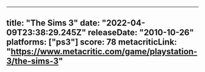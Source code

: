 
---
title: "The Sims 3"
date: "2022-04-09T23:38:29.245Z"
releaseDate: "2010-10-26"
platforms: ["ps3"]
score: 78
metacriticLink: "https://www.metacritic.com/game/playstation-3/the-sims-3"
---
